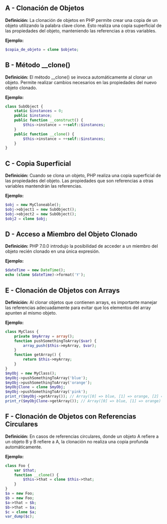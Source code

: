 ## A - Clonación de Objetos

**Definición:** La clonación de objetos en PHP permite crear una copia de un objeto utilizando la palabra clave clone. Esto realiza una copia superficial de las propiedades del objeto, manteniendo las referencias a otras variables.

**Ejemplo:**

```php
$copia_de_objeto = clone $objeto;
```

## B - Método \_\_clone()

**Definición:** El método \_\_clone() se invoca automáticamente al clonar un objeto. Permite realizar cambios necesarios en las propiedades del nuevo objeto clonado.

**Ejemplo:**

```php
class SubObject {
    static $instances = 0;
    public $instance;
    public function __construct() {
        $this->instance = ++self::$instances;
    }
    public function __clone() {
        $this->instance = ++self::$instances;
    }
}
```

## C - Copia Superficial

**Definición:** Cuando se clona un objeto, PHP realiza una copia superficial de las propiedades del objeto. Las propiedades que son referencias a otras variables mantendrán las referencias.

**Ejemplo:**

```php
$obj = new MyCloneable();
$obj->object1 = new SubObject();
$obj->object2 = new SubObject();
$obj2 = clone $obj;
```

## D - Acceso a Miembro del Objeto Clonado

**Definición:** PHP 7.0.0 introdujo la posibilidad de acceder a un miembro del objeto recién clonado en una única expresión.

**Ejemplo:**

```php
$dateTime = new DateTime();
echo (clone $dateTime)->format('Y');
```

## E - Clonación de Objetos con Arrays

**Definición:** Al clonar objetos que contienen arrays, es importante manejar las referencias adecuadamente para evitar que los elementos del array apunten al mismo objeto.

**Ejemplo:**

```php
class MyClass {
    private $myArray = array();
    function pushSomethingToArray($var) {
        array_push($this->myArray, $var);
    }
    function getArray() {
        return $this->myArray;
    }
}
$myObj = new MyClass();
$myObj->pushSomethingToArray('blue');
$myObj->pushSomethingToArray('orange');
$myObjClone = clone $myObj;
$myObj->pushSomethingToArray('pink');
print_r($myObj->getArray()); // Array([0] => blue, [1] => orange, [2] => pink)
print_r($myObjClone->getArray()); // Array([0] => blue, [1] => orange)
```

## F - Clonación de Objetos con Referencias Circulares

**Definición:** En casos de referencias circulares, donde un objeto A refiere a un objeto B y B refiere a A, la clonación no realiza una copia profunda automáticamente.

**Ejemplo:**

```php
class Foo {
    var $that;
    function __clone() {
        $this->that = clone $this->that;
    }
}
$a = new Foo;
$b = new Foo;
$a->that = $b;
$b->that = $a;
$c = clone $a;
var_dump($c);
```

